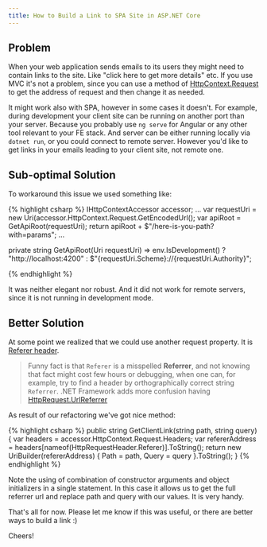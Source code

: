 ```yaml
---
title: How to Build a Link to SPA Site in ASP.NET Core
---
```


Problem
--

When your web application sends emails to its users they might need to contain
links to the site. Like "click here to get more details" etc. If you use
MVC it's not a problem, since you can use a method of [HttpContext.Request](https://docs.microsoft.com/en-us/dotnet/api/microsoft.aspnetcore.http.extensions.urihelper.getencodedurl?view=aspnetcore-2.1#Microsoft_AspNetCore_Http_Extensions_UriHelper_GetEncodedUrl_Microsoft_AspNetCore_Http_HttpRequest_) 
to get the address of request and then change it as needed.

It might work also with SPA, however in some cases it doesn't. For example, during development your client site can be running on another port
than your server. Because you probably use `ng serve` for Angular or any other
tool relevant to your FE stack. And server can be either running locally via
`dotnet run`, or you could connect to remote server. However you'd like to
get links in your emails leading to your client site, not remote one.

Sub-optimal Solution
---

To workaround this issue we used something like:

{% highlight csharp %}
IHttpContextAccessor accessor;
...
var requestUri = new Uri(accessor.HttpContext.Request.GetEncodedUrl();
var apiRoot = GetApiRoot(requestUri);
return apiRoot + $"/here-is-you-path?with=params";
...

private string GetApiRoot(Uri requestUri) => env.IsDevelopment() ? "http://localhost:4200" : $"{requestUri.Scheme}://{requestUri.Authority}";

{% endhighlight %}

It was neither elegant nor robust. And it did not work for remote servers, since it is not running in development mode.

Better Solution
---

At some point we realized that we could use another request property. It is [Referer header](https://developer.mozilla.org/en-US/docs/Web/HTTP/Headers/Referer). 

> Funny fact is that `Referer` is a misspelled **Referrer**, and not knowing
that fact might cost few hours or debugging, when one can, for example, try
to find a header by orthographically correct string `Referrer`. .NET Framework
adds more confusion having [HttpRequest.UrlReferrer](https://msdn.microsoft.com/en-us/library/system.web.httprequest.urlreferrer%28v=vs.110%29.aspx?f=255&MSPPError=-2147217396)

As result of our refactoring we've got nice method:

{% highlight csharp %}
public string GetClientLink(string path, string query)
{
    var headers = accessor.HttpContext.Request.Headers;
    var refererAddress = headers[nameof(HttpRequestHeader.Referer)].ToString();
    return new UriBuilder(refererAddress)
    {
        Path = path,
        Query = query
    }.ToString();
}
{% endhighlight %}

Note the using of combination of constructor arguments and object initializers
in a single statement. In this case it allows us to get the full referrer url
and replace path and query with our values. It is very handy.

That's all for now. Please let me know if this was useful, or there are better ways to build a link :) 

Cheers!
